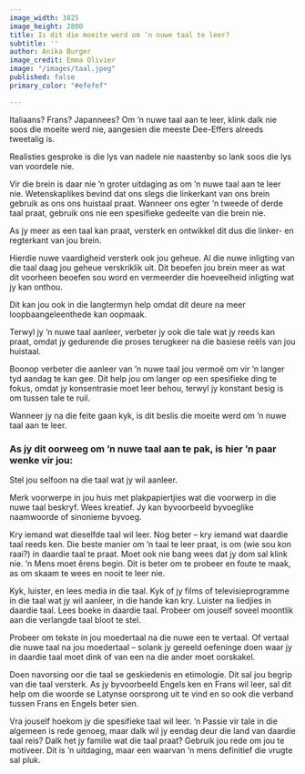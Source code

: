 ```yaml
---
image_width: 3825
image_height: 2800
title: Is dit die moeite werd om ’n nuwe taal te leer?
subtitle: ''
author: Anika Burger
image_credit: Emma Olivier
image: "/images/taal.jpeg"
published: false
primary_color: "#efefef"

---
```

Italiaans? Frans? Japannees? Om ’n nuwe taal aan te leer, klink dalk nie soos die moeite werd nie, aangesien die meeste Dee-Effers alreeds tweetalig is.

Realisties gesproke is die lys van nadele nie naastenby so lank soos die lys van voordele nie.

Vir die brein is daar nie ’n groter uitdaging as om ’n nuwe taal aan te leer nie. Wetenskaplikes bevind dat ons slegs die linkerkant van ons brein gebruik as ons ons huistaal praat. Wanneer ons egter ’n tweede of derde taal praat, gebruik ons nie een spesifieke gedeelte van die brein nie.

As jy meer as een taal kan praat, versterk en ontwikkel dit dus die linker- en regterkant van jou brein.

Hierdie nuwe vaardigheid versterk ook jou geheue. Al die nuwe inligting van die taal daag jou geheue verskriklik uit. Dit beoefen jou brein meer as wat dit voorheen beoefen sou word en vermeerder die hoeveelheid inligting wat jy kan onthou.

Dit kan jou ook in die langtermyn help omdat dit deure na meer loopbaangeleenthede kan oopmaak.

Terwyl jy ’n nuwe taal aanleer, verbeter jy ook die tale wat jy reeds kan praat, omdat jy gedurende die proses terugkeer na die basiese reëls van jou huistaal.

Boonop verbeter die aanleer van ’n nuwe taal jou vermoë om vir ’n langer tyd aandag te kan gee. Dit help jou om langer op een spesifieke ding te fokus, omdat jy konsentrasie moet leer behou, terwyl jy konstant besig is om tussen tale te ruil.

Wanneer jy na die feite gaan kyk, is dit beslis die moeite werd om ’n nuwe taal aan te leer.

### As jy dit oorweeg om ’n nuwe taal aan te pak, is hier ’n paar wenke vir jou:

Stel jou selfoon na die taal wat jy wil aanleer.

Merk voorwerpe in jou huis met plakpapiertjies wat die voorwerp in die nuwe taal beskryf. Wees kreatief. Jy kan byvoorbeeld byvoeglike naamwoorde of sinonieme byvoeg.

Kry iemand wat dieselfde taal wil leer. Nog beter – kry iemand wat daardie taal reeds ken. Die beste manier om ’n taal te leer praat, is om (wie sou kon raai?) in daardie taal te praat. Moet ook nie bang wees dat jy dom sal klink nie. ’n Mens moet êrens begin. Dit is beter om te probeer en foute te maak, as om skaam te wees en nooit te leer nie.

Kyk, luister, en lees media in die taal. Kyk of jy films of televisieprogramme in die taal wat jy wil aanleer, in die hande kan kry. Luister na liedjies in daardie taal. Lees boeke in daardie taal. Probeer om jouself soveel moontlik aan die verlangde taal bloot te stel.

Probeer om tekste in jou moedertaal na die nuwe een te vertaal. Of vertaal die nuwe taal na jou moedertaal – solank jy gereeld oefeninge doen waar jy in daardie taal moet dink of van een na die ander moet oorskakel.

Doen navorsing oor die taal se geskiedenis en etimologie. Dit sal jou begrip van die taal versterk. As jy byvoorbeeld Engels ken en Frans wil leer, sal dit help om die woorde se Latynse oorsprong uit te vind en so ook die verband tussen Frans en Engels beter sien.

Vra jouself hoekom jy die spesifieke taal wil leer. ’n Passie vir tale in die algemeen is rede genoeg, maar dalk wil jy eendag deur die land van daardie taal reis? Dalk het jy familie wat die taal praat? Gebruik jou rede om jou te motiveer. Dit is ’n uitdaging, maar een waarvan ’n mens definitief die vrugte sal pluk.